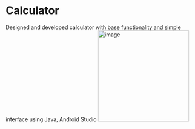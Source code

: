 # Calculator
Designed and developed calculator with base functionality and simple interface using Java, Android Studio
<img width="240" alt="image" src="https://github.com/sburambekova/Calculator/assets/74660928/c2809a94-c560-4cdc-8293-0f8fffeef374">
